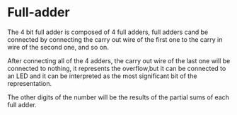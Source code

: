 # Full-adder
<p>The 4 bit full adder is composed of 4 full adders, full adders cand be connected by connecting the carry out wire of the
first one to the carry in wire of the second one, and so on.</p>
<p>After connecting all of the 4 adders, the carry out wire of the last one will be connected to nothing, it represents
the overflow,but it can be connected to an LED and it can be interpreted as the most significant bit of the representation.</p>
<p>The other digits of the number will be the results of the partial sums of each full adder.</p>
